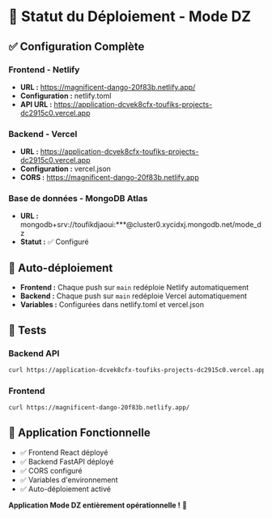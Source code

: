 # 🚀 Statut du Déploiement - Mode DZ

## ✅ Configuration Complète

### Frontend - Netlify
- **URL :** https://magnificent-dango-20f83b.netlify.app/
- **Configuration :** netlify.toml
- **API URL :** https://application-dcvek8cfx-toufiks-projects-dc2915c0.vercel.app

### Backend - Vercel  
- **URL :** https://application-dcvek8cfx-toufiks-projects-dc2915c0.vercel.app
- **Configuration :** vercel.json
- **CORS :** https://magnificent-dango-20f83b.netlify.app

### Base de données - MongoDB Atlas
- **URL :** mongodb+srv://toufikdjaoui:***@cluster0.xycidxj.mongodb.net/mode_dz
- **Statut :** ✅ Configuré

## 🔄 Auto-déploiement

- **Frontend :** Chaque push sur `main` redéploie Netlify automatiquement
- **Backend :** Chaque push sur `main` redéploie Vercel automatiquement
- **Variables :** Configurées dans netlify.toml et vercel.json

## 🧪 Tests

### Backend API
```bash
curl https://application-dcvek8cfx-toufiks-projects-dc2915c0.vercel.app/docs
```

### Frontend
```bash
curl https://magnificent-dango-20f83b.netlify.app/
```

## 📱 Application Fonctionnelle

- ✅ Frontend React déployé
- ✅ Backend FastAPI déployé  
- ✅ CORS configuré
- ✅ Variables d'environnement
- ✅ Auto-déploiement activé

**Application Mode DZ entièrement opérationnelle !** 🎉
